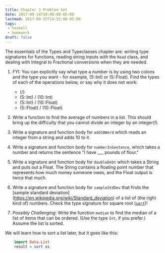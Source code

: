 ```yaml
---
title: Chapter 3 Problem Set
date: 2017-09-14T10:00:00-05:00
lastmod: 2017-09-15T14:53:00-05:00
tags:
 - haskell
 - homework
draft: false
---
```


The essentials of the Types and Typeclasses chapter are: writing type
signatures for functions, reading string inputs with the `Read` class,
and dealing with Integral to Fractional conversions when they are needed.
<!--more-->

1. FYI: You can explicitly say what type a number is by using two
   colons and the type you want - for example, (5::Int) or
   (5::Float). Find the types of each of the operations below, or say
   why it does not work:

    * (/)
    * (5::Int) / (10::Int)
    * (5::Int) / (10::Float)
    * (5::Float) / (10::Float)
    

2. Write a function to find the average of numbers in a list. This
   should bring up the difficulty that you cannot divide an integer by an integer(!).

3. Write a signature and function body for `add10Word` which reads an
   integer from a string and adds 10 to it.

4. Write a signature and function body for `numberInSentence`, which
   takes a number and returns the sentence "I have ___ pounds of flour."

5. Write a signature and function body for `doubleDebt` which takes a
   String and puts out a Float. The String contains a floating point
   number that represents how much money someone owes, and the Float output
   is twice that much.

6. Write a signature and function body for `sampleStdDev` that finds
   the [sample standard deviation]
   (https://en.wikipedia.org/wiki/Standard_deviation) of a list of
   (the right kind of) numbers. Check the type signature for square
   root ([`sqrt`](http://hoogle.haskell.org/?hoogle=sqrt&scope=set%3Ahaskell-platform))!

10. _Possibly Challenging_: Write the function `median` to find the
median of a list of items that can be ordered. (Use the type `Int`, if
you prefer.) Assume the list is sorted.

We will learn how to sort a list later, but it goes like this:

```haskell
    import Data.List
    result = sort xs
```
